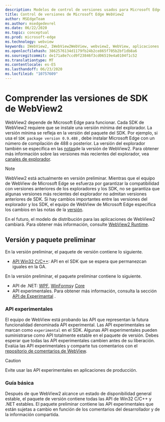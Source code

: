 ```yaml
---
description: Modelos de control de versiones usados para Microsoft Edge WebView2
title: Control de versiones de Microsoft Edge WebView2
author: MSEdgeTeam
ms.author: msedgedevrel
ms.date: 06/22/2020
ms.topic: conceptual
ms.prod: microsoft-edge
ms.technology: webview
keywords: IWebView2, IWebView2WebView, webview2, WebView, aplicaciones WPF, WPF, Edge, ICoreWebView2, ICoreWebView2Host, control de explorador, HTML Edge
ms.openlocfilehash: 3862576134d1179fb24b2ce865f705b2bf1db8a6
ms.sourcegitcommit: de171a8e7ccd9f23846f3cd06519e4a0104f1c52
ms.translationtype: MT
ms.contentlocale: es-ES
ms.lasthandoff: 06/23/2020
ms.locfileid: "10757609"
---
```

# Comprender las versiones de SDK de WebView2  

WebView2 depende de Microsoft Edge para funcionar. Cada SDK de WebView2 requiere que se instale una versión mínima del explorador.  La versión mínima se refleja en la versión del paquete del SDK.  Por ejemplo, si usa el `SDK package version 0.9.488` , debe instalar Microsoft Edge con un número de compilación de 488 o posterior. La versión del explorador también se especifica en las [notas][Webview2Releasenotes]de la versión de WebView2.  Para obtener más información sobre las versiones más recientes del explorador, vea [canales de explorador][DeployedgeChannels].  

> [!NOTE]
> WebView2 está actualmente en versión preliminar.  Mientras que el equipo de WebView de Microsoft Edge se esfuerza por garantizar la compatibilidad con versiones anteriores de los exploradores y los SDK, no se garantiza que algunas versiones más recientes del explorador no admitan versiones anteriores de SDK.  Si hay cambios importantes entre las versiones del explorador y los SDK, el equipo de WebView de Microsoft Edge especifica los cambios en las notas de la [versión][Webview2Releasenotes].  

En el futuro, el modelo de distribución para las aplicaciones de WebView2 cambiará. Para obtener más información, consulte [WebView2 Runtime][Webview2IndexEdgeRuntime].  
 
## Versión y paquete preliminar  

En la versión preliminar, el paquete de versión contiene lo siguiente.  

*   [API Win32 C/C++][Webview2ReferenceWin3209538]: API en el SDK que se espera que permanezcan iguales en la GA. 

En la versión preliminar, el paquete preliminar contiene lo siguiente.  

*   API de .NET: [WPF][Webview2ReferenceWpf09515], [WinForms][Webview2ReferenceWinforms09515]y [Core][Webview2ReferenceDotnet09538]
*   API experimentales.  Para obtener más información, consulta la sección [API de Experimantal](#experimental-apis) .  

### API experimentales  

El equipo de WebView está probando las API que representan la futura funcionalidad denominada API experimental.  Las API experimentales se marcan como `experimental` en el SDK.  Algunas API experimentales pueden suministrarse como API totalmente estable en el paquete de versión.  Debes esperar que todas las API experimentales cambien antes de su liberación.  Evalúa las API experimentales y comparte tus comentarios con el [repositorio de comentarios de WebView][GithubMicrosoftedgeWebviewfeedback].   

> [!CAUTION]
> Evite usar las API experimentales en aplicaciones de producción.  

### Guía básica  

Después de que WebView2 alcance un estado de disponibilidad general estable, el paquete de versión contiene todas las API de Win32 C/C++ y .NET estables.  El paquete preliminar contiene las API experimentales que están sujetas a cambio en función de los comentarios del desarrollador y de la información compartida.  

<!--links -->

[Webview2IndexEdgeRuntime]: ./distribution.md#microsoft-edge-webview2-runtime "Microsoft Edge WebView2 Runtime: distribución de aplicaciones con WebView2 | Microsoft docs"  
[Webview2ReferenceDotnet09538]: ../reference/dotnet/0-9-538-reference-webview2.md "Referencia (WebView2) | Microsoft docs"  
[Webview2ReferenceWinforms09515]: ../reference/winforms/0-9-515-reference-webview2.md "Referencia (WebView2) | Microsoft docs"  
[Webview2ReferenceWin3209538]: ../reference/win32/0-9-538-reference-webview2.md "Referencia (WebView2) | Microsoft docs"  
[Webview2ReferenceWpf09515]: ../reference/wpf/0-9-515-reference-webview2.md "Referencia (WebView2) | Microsoft docs"  
[Webview2Releasenotes]: ../releasenotes.md "Notas de la versión para el SDK de WebView2 | Microsoft docs"  

[DeployedgeChannels]: /deployedge/microsoft-edge-channels "Información general de los canales de Microsoft Edge | Microsoft docs"  

[GithubMicrosoftedgeWebviewfeedback]: https://github.com/MicrosoftEdge/WebViewFeedback "Comentarios de WebView: MicrosoftEdge/WebViewFeedback | GitHub"  
